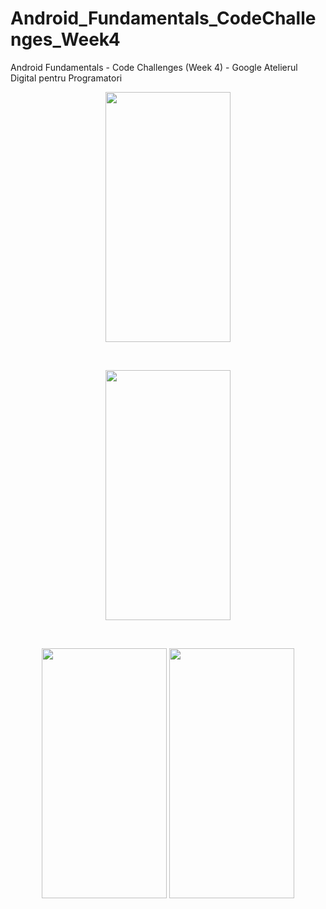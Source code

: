 # Android_Fundamentals_CodeChallenges_Week4
Android Fundamentals - Code Challenges (Week 4) - Google Atelierul Digital pentru Programatori
<br />
<p align="center"><img src="https://i.imgur.com/mZJGUzT.jpg" width="200" height="400"/></p>
  <br />
  <p align="center"><img src="https://i.imgur.com/REqbvWn.jpg" width="200" height="400"></p>
  <br />
  <p align="center"><img src="https://i.imgur.com/Ui9CKCS.jpg" width="200" height="400">
  <img src="https://i.imgur.com/tf4w85X.jpg" width="200" height="400" /></p>
